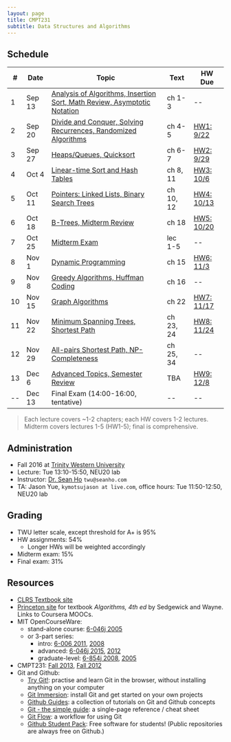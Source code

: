 ```yaml
---
layout: page
title: CMPT231
subtitle: Data Structures and Algorithms
---
```


## Schedule

| #   | Date | Topic | Text | HW Due |
| --- | ---- | ----- | ------- | ------ |
| 1 | Sep 13 | [Analysis of Algorithms, Insertion Sort, Math Review, Asymptotic Notation](lec1) | ch 1-3 | -- |
| 2 | Sep 20 | [Divide and Conquer, Solving Recurrences, Randomized Algorithms](lec2) | ch 4-5 | [HW1: 9/22](hw1) |
| 3 | Sep 27 | [Heaps/Queues, Quicksort](lec3) | ch 6-7 | [HW2: 9/29](hw2) |
| 4 | Oct 4 | [Linear-time Sort and Hash Tables](lec4) | ch 8, 11 | [HW3: 10/6](hw3) |
| 5 | Oct 11 | [Pointers: Linked Lists, Binary Search Trees](lec5) | ch 10, 12 | [HW4: 10/13](hw4) |
| 6 | Oct 18 | [B-Trees, Midterm Review](lec6) | ch 18 | [HW5: 10/20](hw5) |
| 7 | Oct 25 | [Midterm Exam](midterm) | lec 1-5 | -- |
| 8 | Nov 1 | [Dynamic Programming](lec8) | ch 15 | [HW6: 11/3](hw6) |
| 9 | Nov 8 | [Greedy Algorithms, Huffman Coding](lec9) | ch 16 | -- |
| 10 | Nov 15 | [Graph Algorithms](lec10) | ch 22 | [HW7: 11/17](hw7) |
| 11 | Nov 22 | [Minimum Spanning Trees, Shortest Path](lec11) | ch 23, 24 | [HW8: 11/24](hw8) |
| 12 | Nov 29 | [All-pairs Shortest Path, NP-Completeness](lec12) | ch 25, 34 | -- |
| 13 | Dec 6 | [Advanced Topics, Semester Review](lec13) | TBA | [HW9: 12/8](hw9) |
| -- | Dec 13 | Final Exam (14:00-16:00, tentative) | -- | -- |

> Each lecture covers ~1-2 chapters; each HW covers 1-2 lectures. <br/>
> Midterm covers lectures 1-5 (HW1-5); final is comprehensive.

## Administration
+ Fall 2016 at [Trinity Western University](http://www.twu.ca/)
+ Lecture: Tue 13:10-15:50, NEU20 lab
+ Instructor: [Dr. Sean Ho](http://seanho.com) `twu@seanho.com`
+ TA: Jason Yue, `kymotsujason at live.com`, office hours: Tue 11:50-12:50, NEU20 lab

## Grading
+ TWU letter scale, except threshold for A+ is 95%
+ HW assignments: 54%
  + Longer HWs will be weighted accordingly
+ Midterm exam: 15%
+ Final exam: 31%

## Resources
+ [CLRS Textbook site](http://mitpress.mit.edu/algorithms/)
+ [Princeton site](http://algs4.cs.princeton.edu/) for textbook
  *Algorithms, 4th ed* by Sedgewick and Wayne.  Links to Coursera MOOCs.
+ MIT OpenCourseWare:
  + stand-alone course:
    [6-046j 2005](http://ocw.mit.edu/courses/electrical-engineering-and-computer-science/6-046j-introduction-to-algorithms-sma-5503-fall-2005/)
  + or 3-part series:
    + intro: [6-006 2011](http://ocw.mit.edu/courses/electrical-engineering-and-computer-science/6-006-introduction-to-algorithms-fall-2011/),
    [2008](http://ocw.mit.edu/courses/electrical-engineering-and-computer-science/6-006-introduction-to-algorithms-spring-2008)
    + advanced: [6-046j 2015](http://ocw.mit.edu/courses/electrical-engineering-and-computer-science/6-046j-design-and-analysis-of-algorithms-spring-2015/),
  [2012](http://ocw.mit.edu/courses/electrical-engineering-and-computer-science/6-046j-design-and-analysis-of-algorithms-spring-2012)
    + graduate-level: [6-854j 2008](http://ocw.mit.edu/courses/electrical-engineering-and-computer-science/6-854j-advanced-algorithms-fall-2008/index.htm),
      [2005](http://ocw.mit.edu/courses/electrical-engineering-and-computer-science/6-854j-advanced-algorithms-fall-2005)
+ CMPT231:
  [Fall 2013](http://twu.seanho.com/13fall/cmpt231),
  [Fall 2012](http://twu.seanho.com/12fall/cmpt231)
+ Git and Github:
  + [Try Git!](http://try.github.com/): practise and learn Git in the browser, without installing anything on your computer
  + [Git Immersion](http://gitimmersion.com/): install Git and get started on your own projects
  + [Github Guides](http://guides.github.com/): a collection of tutorials on Git and Github concepts
  + [Git - the simple guide](http://rogerdudler.github.io/git-guide/):
    a single-page reference / cheat sheet
  + [Git Flow](http://nvie.com/posts/a-successful-git-branching-model/): a workflow for using Git
  + [Github Student Pack](https://education.github.com/pack):
    Free software for students!
    (Public repositories are always free on Github.)

